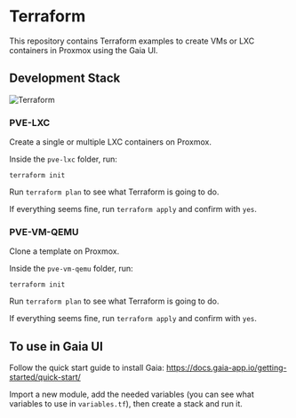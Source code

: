 # Terraform

This repository contains Terraform examples to create VMs or LXC containers in Proxmox using the Gaia UI.

## Development Stack

![Terraform](https://img.shields.io/badge/terraform-%235835CC.svg?style=for-the-badge&logo=terraform&logoColor=white)

### PVE-LXC

Create a single or multiple LXC containers on Proxmox.

Inside the `pve-lxc` folder, run:

`terraform init`

Run `terraform plan` to see what Terraform is going to do.

If everything seems fine, run `terraform apply` and confirm with `yes`.


### PVE-VM-QEMU

Clone a template on Proxmox.

Inside the `pve-vm-qemu` folder, run:

`terraform init`

Run `terraform plan` to see what Terraform is going to do.

If everything seems fine, run `terraform apply` and confirm with `yes`.


## To use in Gaia UI

Follow the quick start guide to install Gaia: https://docs.gaia-app.io/getting-started/quick-start/

Import a new module, add the needed variables (you can see what variables to use in `variables.tf`), then create a stack and run it.